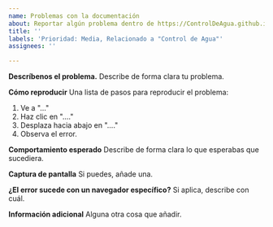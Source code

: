 ```yaml
---
name: Problemas con la documentación
about: Reportar algún problema dentro de https://ControlDeAgua.github.io.
title: ''
labels: 'Prioridad: Media, Relacionado a "Control de Agua"'
assignees: ''

---
```


**Descríbenos el problema.**
Describe de forma clara tu problema.

**Cómo reproducir**
Una lista de pasos para reproducir el problema:
1. Ve a "..."
2. Haz clic en "...."
3. Desplaza hacia abajo en "...."
4. Observa el error.

**Comportamiento esperado**
Describe de forma clara lo que esperabas que sucediera.

**Captura de pantalla**
Si puedes, añade una.

**¿El error sucede con un navegador específico?**
Si aplica, describe con cuál.

**Información adicional**
Alguna otra cosa que añadir.
